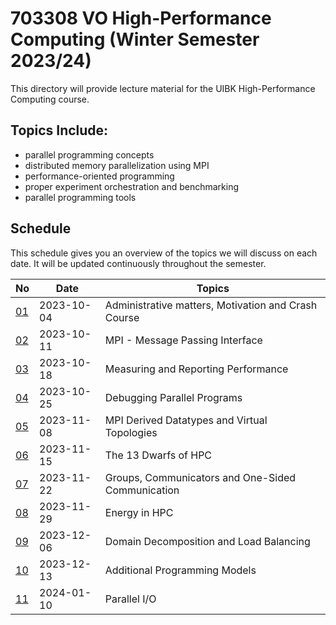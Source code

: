 # 703308 VO High-Performance Computing (Winter Semester 2023/24)

This directory will provide lecture material for the UIBK High-Performance Computing course.

## Topics Include:

 - parallel programming concepts
 - distributed memory parallelization using MPI
 - performance-oriented programming
 - proper experiment orchestration and benchmarking
 - parallel programming tools

## Schedule

This schedule gives you an overview of the topics we will discuss on each date.
It will be updated continuously throughout the semester.

| No                                       | Date       | Topics                                              |
| ---------------------------------------- | ---------- | --------------------------------------------------- |
| [01](01_motivation_and_crash_course.pdf) | 2023-10-04 | Administrative matters, Motivation and Crash Course |
| [02](02_mpi_basics.pdf)                  | 2023-10-11 | MPI - Message Passing Interface                     |
| [03](03_measurements.pdf)                | 2023-10-18 | Measuring and Reporting Performance                 |
| [04](04_debugging.pdf)                   | 2023-10-25 | Debugging Parallel Programs                         |
| [05](05_mpi_advanced.pdf)                | 2023-11-08 | MPI Derived Datatypes and Virtual Topologies        |
| [06](06_dwarfs.pdf)                      | 2023-11-15 | The 13 Dwarfs of HPC                                |
| [07](07_mpi_advanced_2.pdf)              | 2023-11-22 | Groups, Communicators and One-Sided Communication   |
| [08](08_energy.pdf)                      | 2023-11-29 | Energy in HPC                                       |
| [09](09_domain_decomposition.pdf)        | 2023-12-06 | Domain Decomposition and Load Balancing             |
| [10](10_programming_models.pdf)          | 2023-12-13 | Additional Programming Models                       |
| [11](11_parallel_io.pdf)                 | 2024-01-10 | Parallel I/O                                        |
